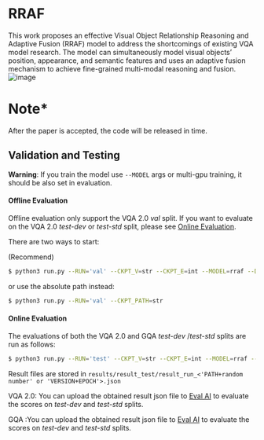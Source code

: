 # RRAF
This work proposes an effective Visual Object Relationship Reasoning and Adaptive Fusion (RRAF) model to address the shortcomings of existing VQA model research. The model can simultaneously model visual objects’ position, appearance, and semantic features and uses an adaptive fusion mechanism to achieve fine-grained multi-modal reasoning and fusion.
![image](https://user-images.githubusercontent.com/108173532/226158210-f4e98c44-6066-47bf-a5d7-56b762a6c642.png)
# Note*
After the paper is accepted, the code will be released in time.

## Validation and Testing

**Warning**: If you train the model use ```--MODEL``` args or multi-gpu training, it should be also set in evaluation.


#### Offline Evaluation

Offline evaluation only support the VQA 2.0 *val* split. If you want to evaluate on the VQA 2.0 *test-dev* or *test-std* split, please see [Online Evaluation](#Online-Evaluation).

There are two ways to start:

(Recommend)

```bash
$ python3 run.py --RUN='val' --CKPT_V=str --CKPT_E=int --MODEL=rraf --DATASET=vqa/gqa
```

or use the absolute path instead:

```bash
$ python3 run.py --RUN='val' --CKPT_PATH=str
```


#### Online Evaluation

The evaluations of both the VQA 2.0 and GQA *test-dev* /*test-std* splits are run as follows:

```bash
$ python3 run.py --RUN='test' --CKPT_V=str --CKPT_E=int --MODEL=rraf --DATASET=vqa/gqa
```

Result files are stored in ```results/result_test/result_run_<'PATH+random number' or 'VERSION+EPOCH'>.json```

VQA 2.0: You can upload the obtained result json file to [Eval AI](https://eval.ai/web/challenges/challenge-page/830/overview) to evaluate the scores on *test-dev* and *test-std* splits.


GQA :You can upload the obtained result json file to [Eval AI](https://eval.ai/web/challenges/challenge-page/225/overview) to evaluate the scores on *test-dev* and *test-std* splits.
